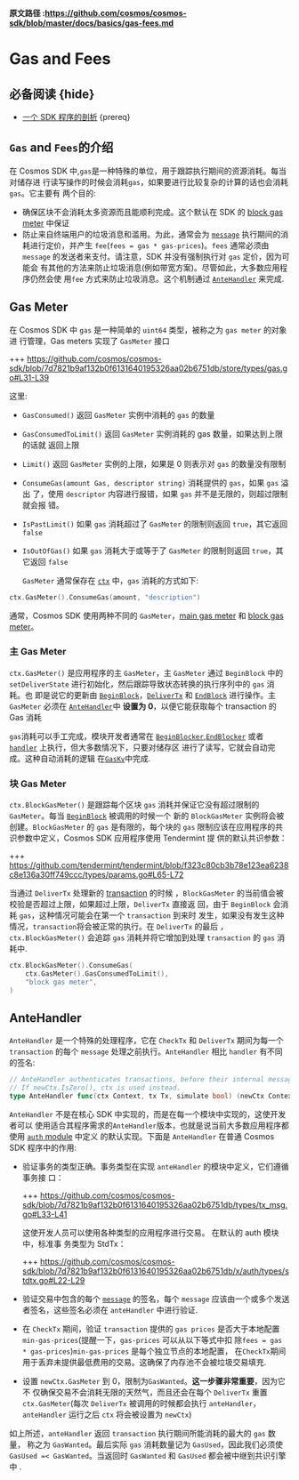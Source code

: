 **原文路径
:https://github.com/cosmos/cosmos-sdk/blob/master/docs/basics/gas-fees.md**

# Gas and Fees

## 必备阅读 {hide}

- [一个 SDK 程序的剖析](./app-anatomy.md) {prereq}

## `Gas` and `Fees`的介绍

在 Cosmos SDK 中,`gas`是一种特殊的单位，用于跟踪执行期间的资源消耗。每当对储存进
行读写操作的时候会消耗`gas`，如果要进行比较复杂的计算的话也会消耗`gas`。它主要有
两个目的:

- 确保区块不会消耗太多资源而且能顺利完成。这个默认在 SDK 的
  [block gas meter](#block-gas-meter) 中保证
- 防止来自终端用户的垃圾消息和滥用。为此，通常会为
  [`message`](../building-modules/messages-and-queries.md#messages) 执行期间的消
  耗进行定价，并产生 `fee`(`fees = gas * gas-prices`)。`fees` 通常必须由
  `message` 的发送者来支付。请注意，SDK 并没有强制执行对 `gas` 定价，因为可能会
  有其他的方法来防止垃圾消息(例如带宽方案)。尽管如此，大多数应用程序仍然会使
  用`fee` 方式来防止垃圾消息。这个机制通过 [`AnteHandler`](#antehandler) 来完成.

## Gas Meter

在 Cosmos SDK 中 `gas` 是一种简单的 `uint64` 类型，被称之为 `gas meter` 的对象进
行管理，Gas meters 实现了 `GasMeter` 接口

+++
https://github.com/cosmos/cosmos-sdk/blob/7d7821b9af132b0f6131640195326aa02b6751db/store/types/gas.go#L31-L39

这里:

- `GasConsumed()` 返回 `GasMeter` 实例中消耗的 `gas` 的数量
- `GasConsumedToLimit()` 返回 `GasMeter` 实例消耗的 gas 数量，如果达到上限的话就
  返回上限
- `Limit()` 返回 `GasMeter` 实例的上限，如果是 0 则表示对 `gas` 的数量没有限制
- `ConsumeGas(amount Gas, descriptor string)` 消耗提供的 `gas`，如果 `gas` 溢出
  了，使用 `descriptor` 内容进行报错，如果 `gas` 并不是无限的，则超过限制就会报
  错。
- `IsPastLimit()` 如果 `gas` 消耗超过了 `GasMeter` 的限制则返回 `true`，其它返回
  `false`
- `IsOutOfGas()` 如果 `gas` 消耗大于或等于了 `GasMeter` 的限制则返回 `true`，其
  它返回 `false`

  `GasMeter` 通常保存在 [`ctx`](../core/context.md) 中，`gas` 消耗的方式如下:

```go
ctx.GasMeter().ConsumeGas(amount, "description")
```

通常，Cosmos SDK 使用两种不同的 `GasMeter`，[main gas meter](#main-gas-metter[)
和 [block gas meter](#block-gas-meter)。

### 主 Gas Meter

`ctx.GasMeter()` 是应用程序的主 `GasMeter`，主 `GasMeter` 通过 `BeginBlock` 中的
`setDeliverState` 进行初始化，然后跟踪导致状态转换的执行序列中的 `gas` 消耗。也
即是说它的更新由
[`BeginBlock`](../core/baseapp.md#beginblock)，[`DeliverTx`](../core/baseapp.md#delivertx)
和 [`EndBlock`](../core/baseapp.md#endblock) 进行操作。主 `GasMeter` 必须在
[`AnteHandler`](#antehandler)中 **设置为 0**，以便它能获取每个 transaction 的
Gas 消耗

`gas`消耗可以手工完成，模块开发者通常在
[`BeginBlocker`,`EndBlocker`](../building-modules/beginblock-endblock.md) 或者
[`handler`](../building-modules/handler.md) 上执行，但大多数情况下，只要对储存区
进行了读写，它就会自动完成。这种自动消耗的逻辑
在[`GasKv`](../core/store.md#gaskv-store)中完成.

### 块 Gas Meter

`ctx.BlockGasMeter()` 是跟踪每个区块 `gas` 消耗并保证它没有超过限制的
`GasMeter`。每当 [`BeginBlock`](../core/baseapp.md#beginblock) 被调用的时候一个
新的 `BlockGasMeter` 实例将会被创建。`BlockGasMeter` 的 `gas` 是有限的，每个块的
`gas` 限制应该在应用程序的共识参数中定义，Cosmos SDK 应用程序使用 Tendermint 提
供的默认共识参数：

+++
https://github.com/tendermint/tendermint/blob/f323c80cb3b78e123ea6238c8e136a30ff749ccc/types/params.go#L65-L72

当通过 `DeliverTx` 处理新的 [transaction](../core/transactions.md) 的时候
，`BlockGasMeter` 的当前值会被校验是否超过上限，如果超过上限，`DeliverTx` 直接返
回，由于 `BeginBlock` 会消耗 `gas`，这种情况可能会在第一个 `transaction` 到来时
发生，如果没有发生这种情况，`transaction`将会被正常的执行。在 `DeliverTx` 的最后
，`ctx.BlockGasMeter()` 会追踪 `gas` 消耗并将它增加到处理 `transaction` 的 `gas`
消耗中.

```go
ctx.BlockGasMeter().ConsumeGas(
    ctx.GasMeter().GasConsumedToLimit(),
    "block gas meter",
)
```

## AnteHandler

`AnteHandler` 是一个特殊的处理程序，它在 `CheckTx` 和 `DeliverTx` 期间为每一个
`transaction` 的每个 `message` 处理之前执行。`AnteHandler` 相比 `handler` 有不同
的签名:

```go
// AnteHandler authenticates transactions, before their internal messages are handled.
// If newCtx.IsZero(), ctx is used instead.
type AnteHandler func(ctx Context, tx Tx, simulate bool) (newCtx Context, result Result, abort bool)
```

`AnteHandler` 不是在核心 SDK 中实现的，而是在每一个模块中实现的，这使开发者可以
使用适合其程序需求的`AnteHandler`版本，也就是说当前大多数应用程序都使用
[`auth` module](https://github.com/cosmos/cosmos-sdk/tree/master/x/auth) 中定义
的默认实现。下面是 `AnteHandler` 在普通 Cosmos SDK 程序中的作用:

- 验证事务的类型正确。事务类型在实现 `anteHandler` 的模块中定义，它们遵循事务接
  口：

  +++
  https://github.com/cosmos/cosmos-sdk/blob/7d7821b9af132b0f6131640195326aa02b6751db/types/tx_msg.go#L33-L41

  这使开发人员可以使用各种类型的应用程序进行交易。 在默认的 auth 模块中，标准事
  务类型为 StdTx：

  +++
  https://github.com/cosmos/cosmos-sdk/blob/7d7821b9af132b0f6131640195326aa02b6751db/x/auth/types/stdtx.go#L22-L29

- 验证交易中包含的每个
  [`message`](../building-modules/messages-and-queries.md#messages) 的签名，每个
  `message` 应该由一个或多个发送者签名，这些签名必须在 `anteHandler` 中进行验证.
- 在 `CheckTx` 期间，验证 `transaction` 提供的 `gas prices` 是否大于本地配置
  `min-gas-prices`(提醒一下，`gas-prices` 可以从以下等式中扣
  除`fees = gas * gas-prices`)`min-gas-prices` 是每个独立节点的本地配置，
  在`CheckTx`期间用于丢弃未提供最低费用的交易。这确保了内存池不会被垃圾交易填充.
- 设置 `newCtx.GasMeter` 到 0，限制为`GasWanted`。**这一步骤非常重要**，因为它不
  仅确保交易不会消耗无限的天然气，而且还会在每个 `DeliverTx` 重置
  `ctx.GasMeter`(每次 `DeliverTx` 被调用的时候都会执行
  `anteHandler`，`anteHandler` 运行之后 `ctx` 将会被设置为 `newCtx`)

如上所述，`anteHandler` 返回 `transaction` 执行期间所能消耗的最大的 `gas` 数量，
称之为 `GasWanted`。最后实际 `gas` 消耗数量记为 `GasUsed`，因此我们必须使
`GasUsed =< GasWanted`。当返回时 `GasWanted` 和 `GasUsed` 都会被中继到共识引擎中
.
